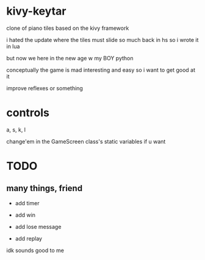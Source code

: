 # kivy-keytar
clone of piano tiles based on the kivy framework

i hated the update where the tiles must slide so much back in hs so i wrote it in lua

but now we here in the new age w my BOY python

conceptually the game is mad interesting and easy so i want to get good at it

improve reflexes or something


# controls
a, s, k, l

change'em in the GameScreen class's static variables if u want

# TODO
## many things, friend
+ add timer

+ add win

+ add lose message

+ add replay

idk sounds good to me
